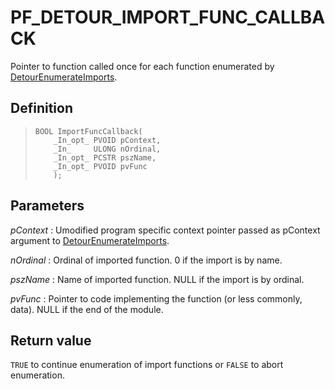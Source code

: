 PF\_DETOUR\_IMPORT\_FUNC\_CALLBACK
==================================

Pointer to function called once for each function enumerated by
[DetourEnumerateImports](DetourEnumerateImports).

Definition
----------

>     BOOL ImportFuncCallback(
>         _In_opt_ PVOID pContext,
>         _In_     ULONG nOrdinal,
>         _In_opt_ PCSTR pszName,
>         _In_opt_ PVOID pvFunc
>         );

Parameters
----------

*pContext*
:   Umodified program specific context pointer passed as pContext
    argument to
    [DetourEnumerateImports](DetourEnumerateImports).

*nOrdinal*
:   Ordinal of imported function. 0 if the import is by name.

*pszName*
:   Name of imported function. NULL if the import is by ordinal.

*pvFunc*
:   Pointer to code implementing the function (or less commonly, data).
    NULL if the end of the module.

Return value
------------

`TRUE` to continue enumeration of import functions or `FALSE` to abort
enumeration.

